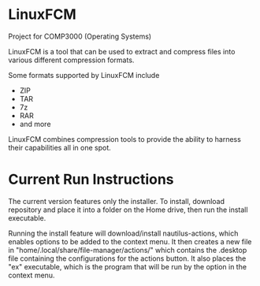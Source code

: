 # LinuxFCM

Project for COMP3000 (Operating Systems)

LinuxFCM is a tool that can be used to extract and compress files into various different compression formats.

Some formats supported by LinuxFCM include
  - ZIP
  - TAR
  - 7z
  - RAR
  - and more

LinuxFCM combines compression tools to provide the ability to harness their capabilities all in one spot.

# Current Run Instructions

The current version features only the installer. To install, download repository and place it into a folder on the Home drive, then run the install executable.

Running the install feature will download/install nautilus-actions, which enables options to be added to the context menu. It then creates a new file in "home/.local/share/file-manager/actions/" which contains the .desktop file containing the configurations for the actions button. It also places the "ex" executable, which is the program that will be run by the option in the context menu. 


